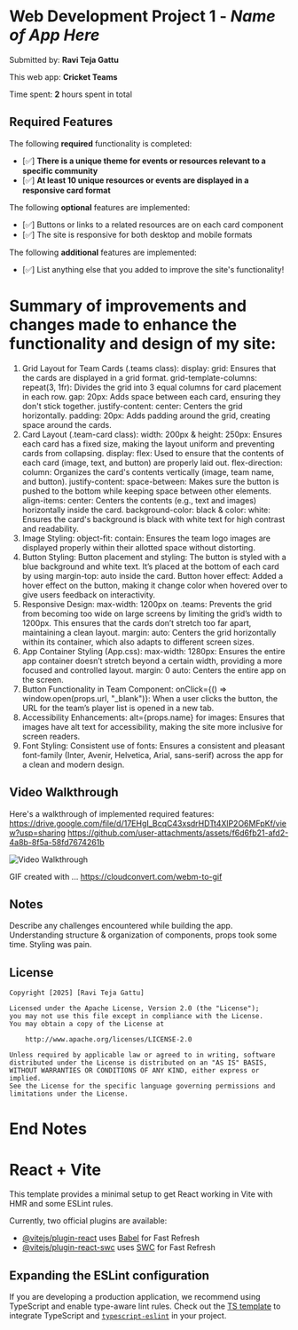 # Web Development Project 1 - *Name of App Here*

Submitted by: **Ravi Teja Gattu**

This web app: **Cricket Teams**

Time spent: **2** hours spent in total

## Required Features

The following **required** functionality is completed:

- [✅] **There is a unique theme for events or resources relevant to a specific community**
- [✅] **At least 10 unique resources or events are displayed in a responsive card format**

The following **optional** features are implemented:

- [✅] Buttons or links to a related resources are on each card component
- [✅] The site is responsive for both desktop and mobile formats

The following **additional** features are implemented:

* [✅] List anything else that you added to improve the site's functionality!
# Summary of improvements and changes made to enhance the functionality and design of my site:

1. Grid Layout for Team Cards (.teams class):
display: grid: Ensures that the cards are displayed in a grid format.
grid-template-columns: repeat(3, 1fr): Divides the grid into 3 equal columns for card placement in each row.
gap: 20px: Adds space between each card, ensuring they don't stick together.
justify-content: center: Centers the grid horizontally.
padding: 20px: Adds padding around the grid, creating space around the cards.
2. Card Layout (.team-card class):
width: 200px & height: 250px: Ensures each card has a fixed size, making the layout uniform and preventing cards from collapsing.
display: flex: Used to ensure that the contents of each card (image, text, and button) are properly laid out.
flex-direction: column: Organizes the card's contents vertically (image, team name, and button).
justify-content: space-between: Makes sure the button is pushed to the bottom while keeping space between other elements.
align-items: center: Centers the contents (e.g., text and images) horizontally inside the card.
background-color: black & color: white: Ensures the card's background is black with white text for high contrast and readability.
3. Image Styling:
object-fit: contain: Ensures the team logo images are displayed properly within their allotted space without distorting.
4. Button Styling:
Button placement and styling: The button is styled with a blue background and white text. It’s placed at the bottom of each card by using margin-top: auto inside the card.
Button hover effect: Added a hover effect on the button, making it change color when hovered over to give users feedback on interactivity.
5. Responsive Design:
max-width: 1200px on .teams: Prevents the grid from becoming too wide on large screens by limiting the grid’s width to 1200px. This ensures that the cards don’t stretch too far apart, maintaining a clean layout.
margin: auto: Centers the grid horizontally within its container, which also adapts to different screen sizes.
6. App Container Styling (App.css):
max-width: 1280px: Ensures the entire app container doesn’t stretch beyond a certain width, providing a more focused and controlled layout.
margin: 0 auto: Centers the entire app on the screen.
7. Button Functionality in Team Component:
onClick={() => window.open(props.url, "_blank")}: When a user clicks the button, the URL for the team’s player list is opened in a new tab.
8. Accessibility Enhancements:
alt={props.name} for images: Ensures that images have alt text for accessibility, making the site more inclusive for screen readers.
9. Font Styling:
Consistent use of fonts: Ensures a consistent and pleasant font-family (Inter, Avenir, Helvetica, Arial, sans-serif) across the app for a clean and modern design.

## Video Walkthrough

Here's a walkthrough of implemented required features:
https://drive.google.com/file/d/17EHgI_BcqC43xsdrHDTt4XlP2O6MFpKf/view?usp=sharing
https://github.com/user-attachments/assets/f6d6fb21-afd2-4a8b-8f5a-58fd7674261b

<img src='https://submissions.us-east-1.linodeobjects.com/web102/HP-dj1Ak.gif' title='Video Walkthrough' width='' alt='Video Walkthrough' />

<!-- Replace this with whatever GIF tool you used! -->
GIF created with ...  https://cloudconvert.com/webm-to-gif
<!-- Recommended tools:
[Kap](https://getkap.co/) for macOS
[ScreenToGif](https://www.screentogif.com/) for Windows
[peek](https://github.com/phw/peek) for Linux. -->

## Notes

Describe any challenges encountered while building the app.
Understanding structure & organization of components, props took some time.
Styling was pain.

## License

    Copyright [2025] [Ravi Teja Gattu]

    Licensed under the Apache License, Version 2.0 (the "License");
    you may not use this file except in compliance with the License.
    You may obtain a copy of the License at

        http://www.apache.org/licenses/LICENSE-2.0

    Unless required by applicable law or agreed to in writing, software
    distributed under the License is distributed on an "AS IS" BASIS,
    WITHOUT WARRANTIES OR CONDITIONS OF ANY KIND, either express or implied.
    See the License for the specific language governing permissions and
    limitations under the License.
    
    
# End Notes

# React + Vite

This template provides a minimal setup to get React working in Vite with HMR and some ESLint rules.

Currently, two official plugins are available:

- [@vitejs/plugin-react](https://github.com/vitejs/vite-plugin-react/blob/main/packages/plugin-react/README.md) uses [Babel](https://babeljs.io/) for Fast Refresh
- [@vitejs/plugin-react-swc](https://github.com/vitejs/vite-plugin-react-swc) uses [SWC](https://swc.rs/) for Fast Refresh

## Expanding the ESLint configuration

If you are developing a production application, we recommend using TypeScript and enable type-aware lint rules. Check out the [TS template](https://github.com/vitejs/vite/tree/main/packages/create-vite/template-react-ts) to integrate TypeScript and [`typescript-eslint`](https://typescript-eslint.io) in your project.
